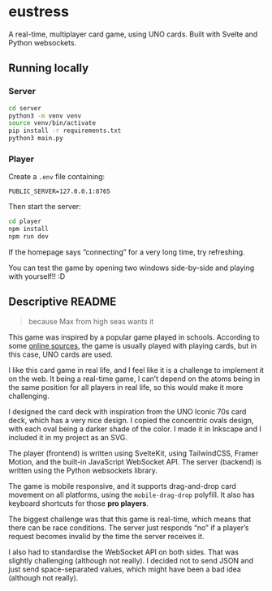 # eustress

A real-time, multiplayer card game, using UNO cards. Built with Svelte and Python websockets.

## Running locally

### Server

```bash
cd server
python3 -m venv venv
source venv/bin/activate
pip install -r requirements.txt
python3 main.py
```

### Player

Create a `.env` file containing:

```
PUBLIC_SERVER=127.0.0.1:8765
```

Then start the server:

```bash
cd player
npm install
npm run dev
```

If the homepage says “connecting” for a very long time, try refreshing.

You can test the game by opening two windows side-by-side and playing with yourself!! :D

## Descriptive README

> because Max from high seas wants it

This game was inspired by a popular game played in schools. According to some [online sources](<https://www.wikihow.com/Play-Stress-(Card-Game)>), the game is usually played with playing cards, but in this case, UNO cards are used.

I like this card game in real life, and I feel like it is a challenge to implement it on the web. It being a real-time game, I can’t depend on the atoms being in the same position for all players in real life, so this would make it more challenging.

I designed the card deck with inspiration from the UNO Iconic 70s card deck, which has a very nice design. I copied the concentric ovals design, with each oval being a darker shade of the color. I made it in Inkscape and I included it in my project as an SVG.

The player (frontend) is written using SvelteKit, using TailwindCSS, Framer Motion, and the built-in JavaScript WebSocket API. The server (backend) is written using the Python websockets library.

The game is mobile responsive, and it supports drag-and-drop card movement on all platforms, using the `mobile-drag-drop` polyfill. It also has keyboard shortcuts for those **pro players**.

The biggest challenge was that this game is real-time, which means that there can be race conditions. The server just responds “no” if a player’s request becomes invalid by the time the server receives it.

I also had to standardise the WebSocket API on both sides. That was slightly challenging (although not really). I decided not to send JSON and just send space-separated values, which might have been a bad idea (although not really).
